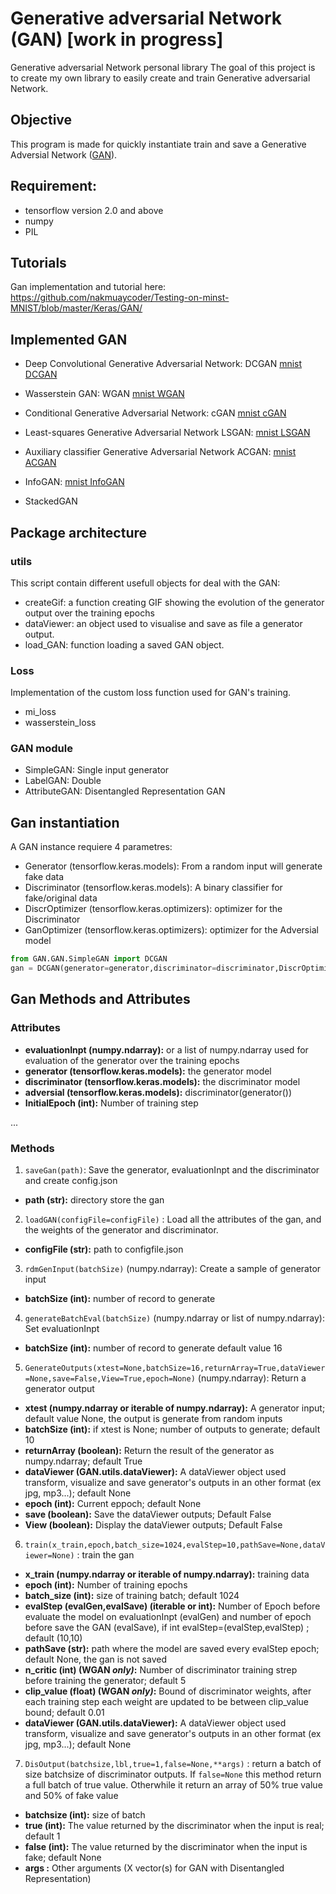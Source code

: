 # Generative adversarial Network (GAN) [work in progress]
Generative adversarial Network personal library
The goal of this project is to create my own library to easily create and train Generative adversarial Network.


## Objective

This program is made for quickly instantiate train and save a Generative Adversial Network ([GAN](https://en.wikipedia.org/wiki/Generative_adversarial_network)).<br>



## Requirement: 
- tensorflow version 2.0 and above
- numpy
- PIL


## Tutorials
Gan implementation and tutorial here:<br>
https://github.com/nakmuaycoder/Testing-on-minst-MNIST/blob/master/Keras/GAN/



## Implemented GAN 
- Deep Convolutional Generative Adversarial Network: DCGAN [mnist DCGAN](https://github.com/nakmuaycoder/Testing-on-minst-MNIST/blob/master/Keras/GAN/DCGAN-V2.ipynb)
- Wasserstein GAN: WGAN [mnist WGAN](https://github.com/nakmuaycoder/Testing-on-minst-MNIST/blob/master/Keras/GAN/WGAN-V2.ipynb)
- Conditional Generative Adversarial Network: cGAN [mnist cGAN](https://github.com/nakmuaycoder/Testing-on-minst-MNIST/blob/master/Keras/GAN/cGan-V2.ipynb)
- Least-squares Generative Adversarial Network LSGAN: [mnist LSGAN](https://github.com/nakmuaycoder/Testing-on-minst-MNIST/blob/master/Keras/GAN/LSGAN-V2.ipynb)
- Auxiliary classifier Generative Adversarial Network ACGAN: [mnist ACGAN](https://github.com/nakmuaycoder/Testing-on-minst-MNIST/blob/master/Keras/GAN/ACGAN-V2.ipynb)
- InfoGAN: [mnist InfoGAN](https://github.com/nakmuaycoder/Testing-on-minst-MNIST/blob/master/Keras/GAN/InfoGAN-V2.ipynb)

- StackedGAN


## Package architecture

### utils

This script contain different usefull objects for deal with the GAN:
- createGif: a function creating GIF showing the evolution of the generator output over the training epochs
- dataViewer: an object used to visualise and save as file a generator output.
- load_GAN: function loading a saved GAN object.

### Loss

Implementation of the custom loss function used for GAN's training.
- mi_loss
- wasserstein_loss

### GAN module
- SimpleGAN: Single input generator
- LabelGAN: Double
- AttributeGAN: Disentangled Representation GAN


## Gan instantiation
A GAN instance requiere 4 parametres:
- Generator (tensorflow.keras.models): From a random input will generate fake data
- Discriminator (tensorflow.keras.models): A binary classifier for fake/original data
- DiscrOptimizer (tensorflow.keras.optimizers): optimizer for the Discriminator
- GanOptimizer (tensorflow.keras.optimizers): optimizer for the Adversial model


```python
from GAN.GAN.SimpleGAN import DCGAN
gan = DCGAN(generator=generator,discriminator=discriminator,DiscrOptimizer=RMSprop(lr=2e-4, decay=6e-8),GanOptimizer=RMSprop(lr=1e-4, decay=3e-8))
```


## Gan Methods and Attributes


### Attributes
- **evaluationInpt (numpy.ndarray):** or a list of numpy.ndarray used for evaluation of the generator over the training epochs
- **generator (tensorflow.keras.models):** the generator model
- **discriminator (tensorflow.keras.models):** the discriminator model
- **adversial (tensorflow.keras.models):** discriminator(generator())
- **InitialEpoch (int):** Number of training step

...
### Methods
1) ```saveGan(path)```: Save the generator, evaluationInpt and the discriminator and create config.json
- **path (str):** directory store the gan


2)  ```loadGAN(configFile=configFile)``` : Load all the attributes of the gan, and the weights of the generator and discriminator.
- **configFile (str):** path to configfile.json


3) ```rdmGenInput(batchSize)``` (numpy.ndarray): Create a sample of generator input
- **batchSize (int):** number of record to generate


4) ```generateBatchEval(batchSize)``` (numpy.ndarray or list of numpy.ndarray): Set evaluationInpt
- **batchSize (int):** number of record to generate default value 16

5) ```GenerateOutputs(xtest=None,batchSize=16,returnArray=True,dataViewer=None,save=False,View=True,epoch=None)``` (numpy.ndarray): Return a generator output
- **xtest (numpy.ndarray or iterable of numpy.ndarray):** A generator input; default value None, the output is generate from random inputs 
- **batchSize (int):** if xtest is None; number of outputs to generate; default 10
- **returnArray (boolean):** Return the result of the generator as numpy.ndarray; default True
- **dataViewer (GAN.utils.dataViewer):** A dataViewer object used transform, visualize and save generator's outputs in an other format (ex jpg, mp3...); default None
- **epoch (int):** Current eppoch; default None
- **save (boolean):** Save the dataViewer outputs; Default False
- **View (boolean):** Display the dataViewer outputs; Default False


6) ```train(x_train,epoch,batch_size=1024,evalStep=10,pathSave=None,dataViewer=None)``` : train the gan
- **x_train (numpy.ndarray or iterable of numpy.ndarray):** training data
- **epoch (int):** Number of training epochs 
- **batch_size (int):** size of training batch; default 1024
- **evalStep (evalGen,evalSave) (iterable or int):** Number of Epoch before evaluate the model on evaluationInpt (evalGen) and number of epoch before save the GAN (evalSave), if int evalStep=(evalStep,evalStep)  ; default (10,10)
- **pathSave (str):** path where the model are saved every evalStep epoch; default None, the gan is not saved
- **n_critic (int) (WGAN _only)_:** Number of discriminator training strep before training the generator;  default  5
- **clip_value (float) (WGAN _only)_:** Bound of discriminator weights, after each training step each weight are updated to be between clip_value bound; default 0.01
- **dataViewer (GAN.utils.dataViewer):** A dataViewer object used transform, visualize and save generator's outputs in an other format (ex jpg, mp3...); default None


7) ```DisOutput(batchsize,lbl,true=1,false=None,**args)``` : return a batch of size batchsize of discriminator outputs. If ```false=None``` this method return a full batch of true value. Otherwhile it return an array of 50% true value and 50% of fake value
- **batchsize (int):** size of batch
- **true (int):** The value returned by the discriminator when the input is real; default 1
- **false (int):** The value returned by the discriminator when the input is fake; default None
- **args :** Other arguments (X vector(s) for GAN with Disentangled Representation)

